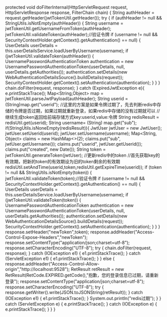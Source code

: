    
   
   protected void doFilterInternal(HttpServletRequest request, HttpServletResponse response, FilterChain chain) {
        String authHeader = request.getHeader(jwtTokenUtil.getHeader());
        try {
            if (authHeader != null && StringUtils.isNotEmpty(authHeader)) {
                String username = jwtTokenUtil.getUsernameFromToken(authHeader);
                jwtTokenUtil.validateToken(authHeader);//验证令牌
                if (username != null && SecurityContextHolder.getContext().getAuthentication() == null) {
                    UserDetails userDetails = this.userDetailsService.loadUserByUsername(username);
                    if (jwtTokenUtil.validateToken(authHeader)) {
                        UsernamePasswordAuthenticationToken authentication = new UsernamePasswordAuthenticationToken(userDetails, null, userDetails.getAuthorities());
                        authentication.setDetails(new WebAuthenticationDetailsSource().buildDetails(request));
                        SecurityContextHolder.getContext().setAuthentication(authentication);
                    }
                }
            }
            chain.doFilter(request, response);
        }
        catch (ExpiredJwtException e){
            e.printStackTrace();
            Map<String,Object> map = jwtTokenUtil.parseJwtPayload(authHeader);
            String userid = (String)map.get("userid");
            //这里的方案是如果令牌过期了，先去判断redis中存储的令牌是否过期，如果过期就重新登录，如果redis中存储的没有过期就可以
            //继续生成token返回给前端存储方式key:userid,value:令牌
            String redisResult = redisUtil.get(userid);
            String username= (String) map.get("sub");
            if(StringUtils.isNoneEmpty(redisResult)){
                JwtUser jwtUser = new JwtUser();
                jwtUser.setUserid(userid);
                jwtUser.setUsername(username);
                Map<String, Object> claims = new HashMap<>(2);
                claims.put("sub", jwtUser.getUsername());
                claims.put("userid", jwtUser.getUserid());
                claims.put("created", new Date());
                String token = jwtTokenUtil.generateToken(jwtUser);
                //更新redis中的token
                //首先获取key的有效期，把新的token的有效期设为旧的token剩余的有效期
                redisUtil.setAndTime(userid,token,redisUtil.getExpireTime(userid));
                if (token != null && StringUtils.isNotEmpty(token)) {
                    jwtTokenUtil.validateToken(token);//验证令牌
                    if (username != null && SecurityContextHolder.getContext().getAuthentication() == null) {
                        UserDetails userDetails = this.userDetailsService.loadUserByUsername(username);
                        if (jwtTokenUtil.validateToken(token)) {
                            UsernamePasswordAuthenticationToken authentication = new UsernamePasswordAuthenticationToken(userDetails, null, userDetails.getAuthorities());
                            authentication.setDetails(new WebAuthenticationDetailsSource().buildDetails(request));
                            SecurityContextHolder.getContext().setAuthentication(authentication);
                        }
                    }
                }
                response.setHeader("newToken",token);
                response.addHeader("Access-Control-Expose-Headers","newToken");
                response.setContentType("application/json;charset=utf-8");
                response.setCharacterEncoding("UTF-8");
                try {
                    chain.doFilter(request, response);
                } catch (IOException e1) {
                    e1.printStackTrace();
                } catch (ServletException e1) {
                    e1.printStackTrace();
                }
            } else {
                response.addHeader("Access-Control-Allow-origin","http://localhost:9528");
                RetResult retResult = new RetResult(RetCode.EXPIRED.getCode(),"抱歉，您的登录信息已过期，请重新登录");
                response.setContentType("application/json;charset=utf-8");
                response.setCharacterEncoding("UTF-8");
                try {
                    response.getWriter().write(JSON.toJSONString(retResult));
                } catch (IOException e1) {
                    e1.printStackTrace();
                }
                System.out.println("redis过期");
            }
        } catch (ServletException e) {
            e.printStackTrace();
        } catch (IOException e) {
            e.printStackTrace();
        }
    }
}